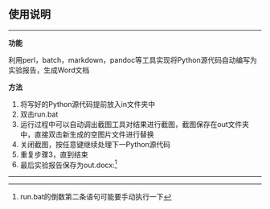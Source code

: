 ## 使用说明

---

**功能**

利用perl，batch，markdown，pandoc等工具实现将Python源代码自动编写为实验报告，生成Word文档

**方法**

1. 将写好的Python源代码提前放入in文件夹中
2. 双击run.bat
3. 运行过程中可以自动调出截图工具对结果进行截图，截图保存在out文件夹中，直接双击新生成的空图片文件进行替换
4. 关闭截图，按任意键继续处理下一Python源代码
5. 重复步骤3，直到结束
6. 最后实验报告保存为out.docx:[^1]

[^1]:run.bat的倒数第二条语句可能要手动执行一下

---
